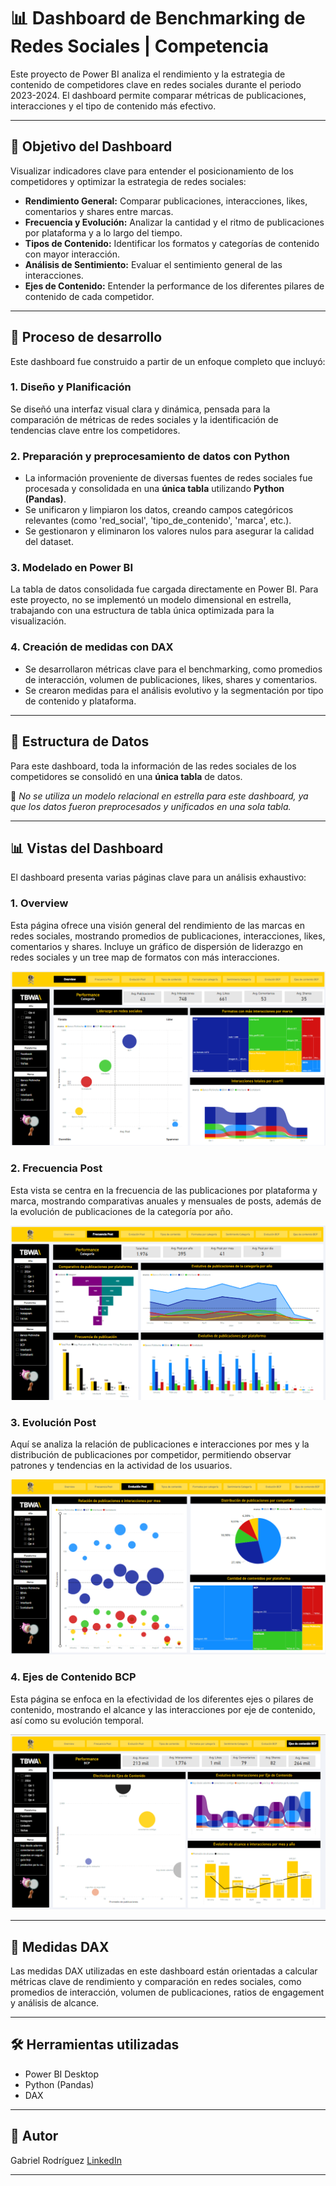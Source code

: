 # 📊 Dashboard de Benchmarking de Redes Sociales | Competencia

Este proyecto de Power BI analiza el rendimiento y la estrategia de contenido de competidores clave en redes sociales durante el periodo 2023-2024. El dashboard permite comparar métricas de publicaciones, interacciones y el tipo de contenido más efectivo.

---

## 🎯 Objetivo del Dashboard

Visualizar indicadores clave para entender el posicionamiento de los competidores y optimizar la estrategia de redes sociales:

-   **Rendimiento General:** Comparar publicaciones, interacciones, likes, comentarios y shares entre marcas.
-   **Frecuencia y Evolución:** Analizar la cantidad y el ritmo de publicaciones por plataforma y a lo largo del tiempo.
-   **Tipos de Contenido:** Identificar los formatos y categorías de contenido con mayor interacción.
-   **Análisis de Sentimiento:** Evaluar el sentimiento general de las interacciones.
-   **Ejes de Contenido:** Entender la performance de los diferentes pilares de contenido de cada competidor.

---

## 🧪 Proceso de desarrollo

Este dashboard fue construido a partir de un enfoque completo que incluyó:

### 1. Diseño y Planificación
Se diseñó una interfaz visual clara y dinámica, pensada para la comparación de métricas de redes sociales y la identificación de tendencias clave entre los competidores.

### 2. Preparación y preprocesamiento de datos con Python
-   La información proveniente de diversas fuentes de redes sociales fue procesada y consolidada en una **única tabla** utilizando **Python (Pandas)**.
-   Se unificaron y limpiaron los datos, creando campos categóricos relevantes (como 'red_social', 'tipo_de_contenido', 'marca', etc.).
-   Se gestionaron y eliminaron los valores nulos para asegurar la calidad del dataset.

### 3. Modelado en Power BI
La tabla de datos consolidada fue cargada directamente en Power BI. Para este proyecto, no se implementó un modelo dimensional en estrella, trabajando con una estructura de tabla única optimizada para la visualización.

### 4. Creación de medidas con DAX
-   Se desarrollaron métricas clave para el benchmarking, como promedios de interacción, volumen de publicaciones, likes, shares y comentarios.
-   Se crearon medidas para el análisis evolutivo y la segmentación por tipo de contenido y plataforma.

---

## 🧱 Estructura de Datos

Para este dashboard, toda la información de las redes sociales de los competidores se consolidó en una **única tabla** de datos.

📌 *No se utiliza un modelo relacional en estrella para este dashboard, ya que los datos fueron preprocesados y unificados en una sola tabla.*

---

## 📊 Vistas del Dashboard

El dashboard presenta varias páginas clave para un análisis exhaustivo:

### 1. Overview
Esta página ofrece una visión general del rendimiento de las marcas en redes sociales, mostrando promedios de publicaciones, interacciones, likes, comentarios y shares. Incluye un gráfico de dispersión de liderazgo en redes sociales y un tree map de formatos con más interacciones.

![Página Overview](./paginas/pbi_project_bench_bcp_1.png)

### 2. Frecuencia Post
Esta vista se centra en la frecuencia de las publicaciones por plataforma y marca, mostrando comparativas anuales y mensuales de posts, además de la evolución de publicaciones de la categoría por año.

![Página Frecuencia Post](./paginas/pbi_project_bench_bcp_2.png)

### 3. Evolución Post
Aquí se analiza la relación de publicaciones e interacciones por mes y la distribución de publicaciones por competidor, permitiendo observar patrones y tendencias en la actividad de los usuarios.

![Página Evolución Post](./paginas/pbi_project_bench_bcp_3.png)

### 4. Ejes de Contenido BCP
Esta página se enfoca en la efectividad de los diferentes ejes o pilares de contenido, mostrando el alcance y las interacciones por eje de contenido, así como su evolución temporal.

![Página Ejes de Contenido BCP](./paginas/pbi_project_bench_bcp_4.png)

---

## 🧠 Medidas DAX

Las medidas DAX utilizadas en este dashboard están orientadas a calcular métricas clave de rendimiento y comparación en redes sociales, como promedios de interacción, volumen de publicaciones, ratios de engagement y análisis de alcance.

---

## 🛠️ Herramientas utilizadas

-   Power BI Desktop
-   Python (Pandas)
-   DAX

---

## 👤 Autor

Gabriel Rodríguez
[LinkedIn](https://www.linkedin.com/in/gabriel-rodr%C3%ADguez-4b4a6216b/)

---
